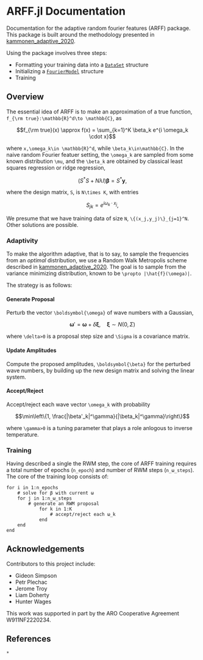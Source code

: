 # ARFF.jl Documentation

Documentation for the adaptive random fourier features (ARFF) package.  This package is built around the methodology presented in [kammonen_adaptive_2020](@cite).

Using the package involves three steps:
* Formatting your training data into a [`DataSet`](@ref) structure
* Initializing a [`FourierModel`](@ref) structure
* Training

## Overview 
The essential idea of ARFF is to make an approximation of a true function,
``f_{\rm true}:\mathbb{R}^d\to \mathbb{C}``, as
```math
f_{\rm true}(x) \approx f(x) = \sum_{k=1}^K \beta_k e^{i \omega_k \cdot x}
```
where ``x,\omega_k\in \mathbb{R}^d``, while ``\beta_k\in\mathbb{C}``.  In the
naive random Fourier featuer setting, the ``\omega_k`` are sampled from some
known distribution ``\mu``, and the ``\beta_k`` are obtained by classical least
squares regression or ridge regression,
```math
({S^\ast}S + N \lambda I)\boldsymbol{\beta} = S^\ast \boldsymbol{y},
```
where the design matrix, ``S``, is ``N\times K``, with entries
```math
S_{jk} = e^{ i \omega_k \cdot x_j},
```
We presume that we have training data of size ``N``, ``\{(x_j,y_j)\}_{j=1}^N``.
Other solutions are possible.

### Adaptivity
To make the algorithm adaptive, that is to say, to sample the frequencies from
an _optimal_ distribution, we use a Random Walk Metropolis scheme described in
[kammonen_adaptive_2020](@cite).  The goal is to sample from the variance
minimizing distribution, known to be ``\propto |\hat{f}(\omega)|``.


The strategy is as follows:

#### Generate Proposal
Perturb the vector ``\boldsymbol{\omega}`` of wave numbers with a Gaussian,
```math
\boldsymbol{\omega}' = \boldsymbol{\omega} + \delta \boldsymbol{\xi}, \quad \boldsymbol{\xi}\sim N(0, \Sigma)
```
where ``\delta>0`` is a proposal step size and  ``\Sigma`` is a covariance matrix. 

#### Update Amplitudes
Compute the proposed amplitudes, ``\boldsymbol{\beta}`` for the perturbed wave numbers, by building up the new design matrix and solving the linear system. 

#### Accept/Reject
Accept/reject each wave vector ``\omega_k`` with probability
```math
\min\left\{1, \frac{|\beta'_k|^\gamma}{|\beta_k|^\gamma}\right\}
```
where ``\gamma>0`` is a tuning parameter that plays a role anlogous to inverse
temperature.

### Training
Having described a single the RWM step, the core of ARFF training requires  a
total number of epochs (`n_epoch`) and number of RWM steps (`n_ω_steps`).  The
core of the training loop consists of:
```
for i in 1:n_epochs
    # solve for β with current ω
    for j in 1:n_ω_steps
        # generate an RWM proposal
            for k in 1:K
                # accept/reject each ω_k
            end
    end
end
```


## Acknowledgements

Contributors to this project include:
* Gideon Simpson 
* Petr Plechac
* Jerome Troy
* Liam Doherty
* Hunter Wages

This work was supported in part by the ARO Cooperative Agreement W911NF2220234.

## References
```@bibliography
*
```